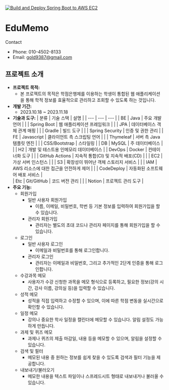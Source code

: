 [![Build and Deploy Spring Boot to AWS EC2](https://github.com/gold9387/EduMemo/actions/workflows/deploy.yml/badge.svg?branch=master)](https://github.com/gold9387/EduMemo/actions/workflows/deploy.yml)
# EduMemo

Contact

- Phone: 010-4502-8133
- Email: gold9387@gmail.com

## 프로젝트 소개

- **프로젝트 목적:**
    - 본 프로젝트의 목적은 학점은행제를 이용하는 학생이 통합된 웹 애플리케이션을 통해 학적 정보를 효율적으로 관리하고 조회할 수 있도록 하는 것입니다.
- **개발 기간:**
    - 2023.10.18 ~ 2023.11.18
- **기술과 도구:**
    | 분류 | 기술 스택 | 설명 |
    | --- | --- | --- |
    | BE | Java | 주요 개발 언어 |
    |  | Spring Boot | 웹 애플리케이션 프레임워크 |
    |  | JPA | 데이터베이스 객체 관계 매핑 |
    |  | Gradle | 빌드 도구 |
    |  | Spring Security | 인증 및 권한 관리 |
    | FE | Javascript | 클라이언트 측 스크립팅 언어 |
    |  | Thymeleaf | 서버 측 Java 템플릿 엔진 |
    |  | CSS/Bootstrap | 스타일링 |
    | DB | MySQL | 주 데이터베이스 |
    |  | H2 | 개발 및 테스트용 인메모리 데이터베이스 |
    | DevOps | Docker | 컨테이너화 도구 |
    |  | GitHub Actions | 지속적 통합(CI) 및 지속적 배포(CD) |
    |  | EC2 | 가상 서버 인스턴스 |
    |  | S3 | 확장성이 뛰어난 객체 스토리지 서비스 |
    |  | IAM | AWS 리소스에 대한 접근을 안전하게 제어 |
    |  | CodeDeploy | 자동화된 소프트웨어 배포 서비스 |   
    | Etc | Git/GitHub | 코드 버전 관리 |
    |  | Notion | 프로젝트 관리 도구 |
- **주요 기능:**
    - 회원가입
        - 일반 사용자 회원가입
            - 이름, 이메일, 비밀번호, 학번 등 기본 정보를 입력하여 회원가입을 할 수 있습니다.
        - 관리자 회원가입
            - 관리자는 별도의 초대 코드나 관리자 페이지를 통해 회원가입을 할 수 있습니다.
    - 로그인
        - 일반 사용자 로그인
            - 이메일과 비밀번호를 통해 로그인합니다.
        - 관리자 로그인
            - 관리자는 이메일과 비밀번호, 그리고 추가적인 2단계 인증을 통해 로그인합니다.
    - 수강과목 메모
        - 사용자가 수강 신청한 과목을 메모 형식으로 등록하고, 필요한 정보(강의 시간, 강사 이름, 강의실 등)을 입력할 수 있습니다.
    - 성적 메모
        - 성적을 직접 입력하고 수정할 수 있으며, 이에 따른 학점 변동을 실시간으로 확인할 수 있습니다.
    - 일정 메모
        - 강의나 중요한 학사 일정을 캘린더에 메모할 수 있습니다. 알림 설정도 가능하게 만듭니다.
    - 과제 및 퀴즈 메모
        - 과제나 퀴즈의 제출 마감일, 내용 등을 메모할 수 있으며, 알림을 설정할 수 있습니다.
    - 검색 및 필터
        - 메모된 내용 중 원하는 정보를 쉽게 찾을 수 있도록 검색과 필터 기능을 제공합니다.
    - 내보내기/불러오기
        - 메모한 내용을 텍스트 파일이나 스프레드시트 형태로 내보내거나 불러올 수 있습니다.
